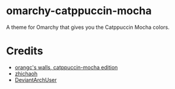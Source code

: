 # omarchy-catppuccin-mocha

A theme for Omarchy that gives you the Catppuccin Mocha colors.

# Credits

- [orangc's walls, catppuccin-mocha edition](https://orangc.net/wallsppuccin)
- [zhichaoh](https://github.com/zhichaoh/catppuccin-wallpapers)
- [DeviantArchUser](https://www.deviantart.com/deviantarchuser/gallery)
